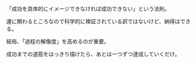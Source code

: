 「成功を具体的にイメージできなければ成功できない」という法則。

運に関わるところなので科学的に検証されている訳ではないけど、納得はできる。

結局、「過程の解像度」を高めるのが重要。

成功までの道筋をはっきり描けたら、あとは一つずつ達成していくだけ。
